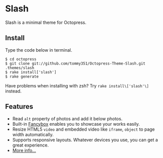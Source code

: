# Slash

Slash is a minimal theme for Octopress.

## Install

Type the code below in terminal.

	$ cd octopress
	$ git clone git://github.com/tommy351/Octopress-Theme-Slash.git .themes/slash
	$ rake install['slash']
	$ rake generate

Have problems when installing with zsh? Try `rake install\['slash'\]` instead.

## Features

- Read `alt` property of photos and add it below photos.
- Built-in [Fancybox](http://fancyapps.com/fancybox/) enables you to showcase your works easily.
- Resize HTML5 `video` and embedded video like `iframe`, `object` to page width automatically.
- Supports responsive layouts. Whatever devices you use, you can get a great experience.
- [More info…](http://zespia.tw/Octopress-Theme-Slash/)
